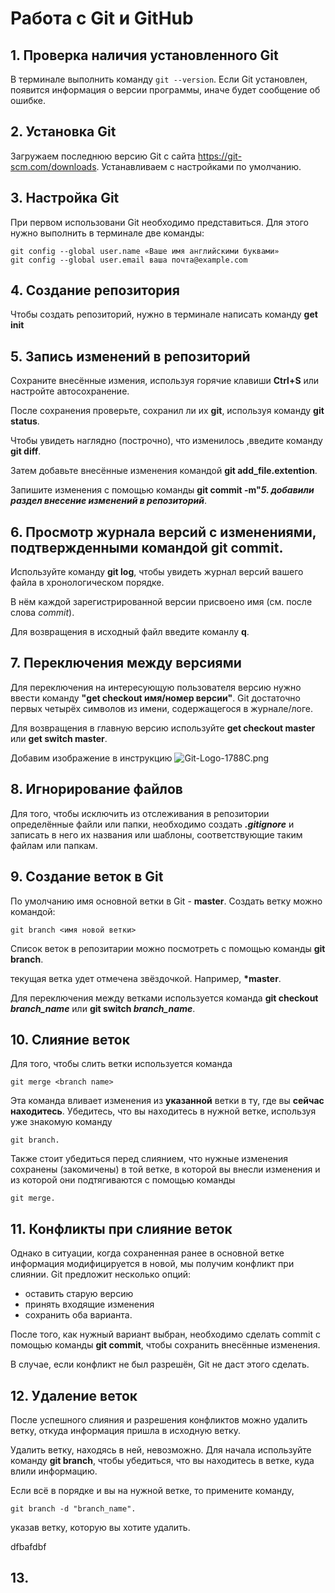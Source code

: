 # Работа с Git и GitHub

## 1. Проверка наличия установленного Git
В терминале выполнить команду   `git --version`.
Если Git установлен, появится информация о версии программы, иначе будет сообщение об ошибке.

## 2. Установка Git
Загружаем последнюю версию Git с сайта https://git-scm.com/downloads. Устанавливаем с настройками по умолчанию.

## 3. Настройка Git
При первом использовани  Git необходимо представиться. Для этого нужно выполнить в терминале две команды: 
```
git config --global user.name «Ваше имя английскими буквами»
git config --global user.email ваша почта@example.com
```

## 4. Создание репозитория
Чтобы создать репозиторий, нужно в терминале написать команду __get init__

## 5. Запись изменений в репозиторий
Сохраните внесённые измения, используя горячие клавиши __Ctrl+S__ или настройте автосохранение.

После сохранения проверьте, сохранил ли их __git__, используя команду __git status__.

Чтобы увидеть наглядно (построчно), что изменилось ,введите команду __git diff__.

Затем добавьте внесённые изменения командой __git add_file.extention__.

Запишите изменения с помощью команды __git commit -m"__**_5. добавили раздел внесение изменений в репозиторий_**.

## 6. Просмотр журнала версий с изменениями, подтвержденными командой __git commit__.

Используйте команду __git log__, чтобы увидеть журнал версий вашего файла в хронологическом порядке.

В нём каждой зарегистрированной версии присвоено имя (см. после слова _commit_). 

Для возвращения в исходный файл введите команлу **q**.

## 7. Переключения между версиями

Для переключения на интересующую пользователя версию нужно ввести команду **"get checkout  имя/номер версии"**. Git достаточно первых четырёх символов из имени, содержащегося в журнале/логе.

Для возвращения в главную версию используйте __get checkout master__ или __get switch master__.

 Добавим изображение в инструкцию
![Git-Logo-1788C.png](Git-Logo-1788C.png)

## 8. Игнорирование файлов

Для того, чтобы исключить из отслеживания в репозитории определённые файли или папки, необходимо создать ***.gitignore***  и записать в него их названия или шаблоны, соответствующие таким файлам или папкам.

## 9. Создание веток в Git
По умолчанию имя основной  ветки в Git  - **master**. 
Cоздать ветку можно командой:
```
git branch <имя новой ветки>
```
Cписок веток в репозитарии можно посмотреть с помощью команды **git branch**.

текущая ветка удет отмечена звёздочкой. Например,
**\*master**.

Для переключения между ветками используется команда
**git checkout _branch_name_** или **git switch _branch_name_**.

## 10. Слияние веток

Для того, чтобы слить ветки используется команда 
```
git merge <branch name>
```
Эта команда вливает изменения из **указанной** ветки в ту, где вы **сейчас находитесь**.
Убедитесь, что вы находитесь в нужной ветке, используя уже знакомую команду 
```
git branch.
```

Также стоит убедиться перед слиянием, что нужные изменения сохранены (закомичены) в той ветке, в которой вы внесли изменения и из которой они подтягиваются с помощью команды 
```
git merge.
```
## 11. Конфликты при слияние веток

Однако в ситуации, когда сохраненная ранее в основной ветке информация модифицируется в новой, мы получим конфликт при слиянии.
Git предложит несколько опций:
+ оставить старую версию
+ принять входящие изменения
+ сохранить оба варианта.

После того, как нужный вариант выбран, необходимо сделать commit c помощью команды **git commit**, чтобы сохранить внесённые изменения.

В случае, если конфликт не был разрешён, Git не даст этого сделать.

## 12. Удаление веток

После успешного слияния и разрешения конфликтов можно удалить ветку, откуда информация пришла в исходную ветку.

Удалить ветку, находясь в ней,  невозможно. Для начала используйте команду **git branch**, чтобы убедиться, что вы находитесь в ветке, куда влили информацию.

Если всё в порядке и вы на нужной ветке, то примените команду,
```
git branch -d "branch_name".
```
указав ветку, которую вы хотите удалить.

dfbafdbf










## 13.


